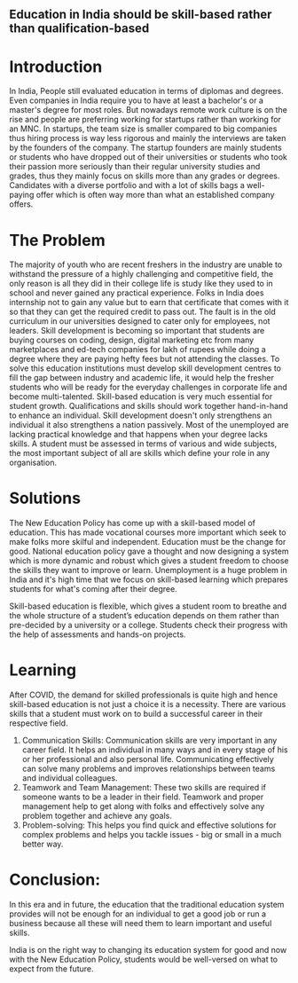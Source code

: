 ## Education in India should be skill-based rather than qualification-based

# Introduction 

In India, People still evaluated education in terms of diplomas and degrees. Even companies in India require you to have at least a bachelor's or a master's degree for most roles. But nowadays remote work culture is on the rise and people are preferring working for startups rather than working for an MNC. In startups, the team size is smaller compared to big companies thus hiring process is way less rigorous and mainly the interviews are taken by the founders of the company. The startup founders are mainly students or students who have dropped out of their universities or students who took their passion more seriously than their regular university studies and grades, thus they mainly focus on skills more than any grades or degrees. Candidates with a diverse portfolio and with a lot of skills bags a well-paying offer which is often way more than what an established company offers. 

# The Problem 

The majority of youth who are recent freshers in the industry are unable to withstand the pressure of a highly challenging and competitive field, the only reason is all they did in their college life is study like they used to in school and never gained any practical experience. Folks in India does internship not to gain any value but to earn that certificate that comes with it so that they can get the required credit to pass out. The fault is in the old curriculum in our universities designed to cater only for employees, not leaders. Skill development is becoming so important that students are buying courses on coding, design, digital marketing etc from many marketplaces and ed-tech companies for lakh of rupees while doing a degree where they are paying hefty fees but not attending the classes. To solve this education institutions must develop skill development centres to fill the gap between industry and academic life, it would help the fresher students who will be ready for the everyday challenges in corporate life and become multi-talented. Skill-based education is very much essential for student growth. Qualifications and skills should work together hand-in-hand to enhance an individual. Skill development doesn't only strengthens an individual it also strengthens a nation passively. Most of the unemployed are lacking practical knowledge and that happens when your degree lacks skills. A student must be assessed in terms of various and wide subjects, the most important subject of all are skills which define your role in any organisation.

# Solutions 

The New Education Policy has come up with a skill-based model of education. This has made vocational courses more important which seek to make folks more skilful and independent. Education must be the change for good. National education policy gave a thought and now designing a system which is more dynamic and robust which gives a student freedom to choose the skills they want to improve or learn. Unemployment is a huge problem in India and it's high time that we focus on skill-based learning which prepares students for what's coming after their degree. 

Skill-based education is flexible, which gives a student room to breathe and the whole structure of a student’s education depends on them rather than pre-decided by a university or a college. Students check their progress with the help of assessments and hands-on projects.

# Learning

After COVID, the demand for skilled professionals is quite high and hence skill-based education is not just a choice it is a necessity. There are various skills that a student must work on to build a successful career in their respective field.

1. Communication Skills: Communication skills are very important in any career field. It helps an individual in many ways and in every stage of his or her professional and also personal life. Communicating effectively can solve many problems and improves relationships between teams and individual colleagues. 
2. Teamwork and Team Management: These two skills are required if someone wants to be a leader in their field. Teamwork and proper management help to get along with folks and effectively solve any problem together and achieve any goals. 
3. Problem-solving: This helps you find quick and effective solutions for complex problems and helps you tackle issues - big or small in a much better way. 

# Conclusion: 

In this era and in future, the education that the traditional education system provides will not be enough for an individual to get a good job or run a business because all these will need them to learn important and useful skills.

India is on the right way to changing its education system for good and now with the New Education Policy, students would be well-versed on what to expect from the future. 



